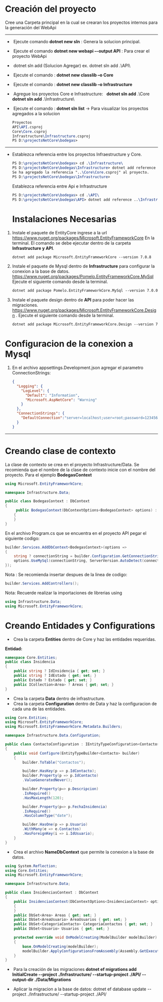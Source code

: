 # Creación del proyecto

   Cree una Carpeta principal en la cual se crearan los proyectos internos para la generación del WebApi

------

- ​       Ejecute comando **dotnet new sln** : Genera la solucion principal.

- ​       Ejecute el comando **dotnet new webapi –-output API** : Para crear el proyecto WebApi
- ​       dotnet sln add (Solucion Agregar) ex. dotnet sln add .\API\

- ​       Ejecute el comando : **dotnet new classlib –o Core**
- ​       Ejecute el comando : **dotnet new classlib –o Infrastructure**

- ​       Agregue los proyectos Core e Infrastructure:
    ​    ​    **dotnet sln add** .\Core\
    ​    ​    **dotnet sln add** .\Infrastructure\
    
- ​      Ejecute el comando : **dotnet sln list** -> Para visualizar los proyectos agregados a la solucion

  ```tex
  Proyectos    
  API\API.csproj
  Core\Core.csproj
  Infrastructure\Infrastructure.csproj
  PS D:\projectsNetCore\bodegas>
  ```

------

- Establezca referencia entre los proyectos Infraestructure y Core.

  ```tex
  PS D:\projectsNetCore\bodegas> cd .\Infrastructure\
  PS D:\projectsNetCore\bodegas\Infrastructure> dotnet add reference ..\Core\
  Se ha agregado la referencia "..\Core\Core.csproj" al proyecto.
  PS D:\projectsNetCore\bodegas\Infrastructure>
  ```

  Establezca referencia entre Api e Infrastructure

  ```tex
  PS D:\projectsNetCore\bodegas> cd .\API\
  PS D:\projectsNetCore\bodegas\API> dotnet add reference ..\Infrastructure\
  ```
  
  # Instalaciones Necesarias

1. Instale el paquete de EntityCore ingrese a la url https://www.nuget.org/packages/Microsoft.EntityFrameworkCore En la terminal. El comando se debe ejecutar dentro de la carpeta **Infrastructure y API**.


   ```tex
   dotnet add package Microsoft.EntityFrameworkCore --version 7.0.8
   ```

3. Instale el paquete de Mysql dentro de **Infrastructure** para configurar la conexion a la base de datos. https://www.nuget.org/packages/Pomelo.EntityFrameworkCore.MySql Ejecute el siguiente comando desde la terminal.

   ```tex
   dotnet add package Pomelo.EntityFrameworkCore.MySql --version 7.0.0
   ```
 
4. Instale el paquete design dentro de **API** para poder hacer las migraciones. https://www.nuget.org/packages/Microsoft.EntityFrameworkCore.Design . Ejecute el siguiente comando desde la terminal.
   ```tex
   dotnet add package Microsoft.EntityFrameworkCore.Design --version 7.0.9
   ```
# Configuracion de la conexion a Mysql

1. En el archivo appsettings.Development.json agregar el parametro ConnectionStrings:

   ```json
   {
     "Logging": {
       "LogLevel": {
         "Default": "Information",
         "Microsoft.AspNetCore": "Warning"
       }
     },
     "ConnectionStrings": {
       "DefaultConnection":"server=localhost;user=root;password=123456;database=inventariodb"
     }
   }
   ```

   

------

# Creando clase de contexto

La clase de contexto se crea en el proyecto Infrastructure/Data. Se recomienda que el nombre de la clase de contexto inicie con el nombre del proyecto. Para el ejemplo **BodegasContext**

```c#
using Microsoft.EntityFrameworkCore;

namespace Infrastructure.Data;

public class BodegasContext : DbContext
{
     public BodegasContext(DbContextOptions<BodegasContext> options) : base(options)
    {
    }       
}
```

En el archivo Program.cs que se encuentra en el proyecto API pegar el siguiente codigo:

```c#
builder.Services.AddDbContext<BodegasContext>(options =>
{
    string ? connectionString = builder.Configuration.GetConnectionString("DefaultConnection");
    options.UseMySql(connectionString, ServerVersion.AutoDetect(connectionString));
});
```

Nota : Se recomienda insertar despues de la linea de codigo:

```c#
builder.Services.AddControllers();
```

Nota: Recuerde realizar la importaciones de librerias using

```c#
using Infrastructure.Data;
using Microsoft.EntityFrameworkCore;
```

# Creando Entidades y Configurations

- ​       Crea la carpeta **Entities** dentro de Core y haz las entidades requeridas.

**Entidad:** 

```c#
namespace Core.Entities;
public class Insidencia
{
    public string ? IdInsidencia { get; set; }
    public string ? IdEstado { get; set; }
    public Estado ? Estado { get; set; }
    public ICollection<Area> ? Areas { get; set; }
}
```

- ​       Crea la carpeta **Data** dentro de infrastructure.
- ​       Crea la carpeta **Configuration** dentro de Data y haz la configuracion de cada una de las entidades.

```c#
using Core.Entities;
using Microsoft.EntityFrameworkCore;
using Microsoft.EntityFrameworkCore.Metadata.Builders;

namespace Infrastructure.Data.Configuration;

public class ContactoConfiguration : IEntityTypeConfiguration<Contacto>
{
    public void Configure(EntityTypeBuilder<Contacto> builder)
    {
        builder.ToTable("Contactos");

        builder.HasKey(p => p.IdContacto);
        builder.Property(p => p.IdContacto)
        .ValueGeneratedNever();

        builder.Property(p=> p.Descripcion)
        .IsRequired()
        .HasMaxLength(120);

        builder.Property(p=> p.FechaInsidencia)
        .IsRequired()
        .HasColumnType("date");

        builder.HasOne(p => p.Usuario)
        .WithMany(e => e.Contactos)
        .HasForeignKey(i => i.IdUsuario);
    }
}
```
  
- ​       Crea el archivo **NameDbContext** que permite la conexion a la base de datos.

```c#
using System.Reflection;
using Core.Entities;
using Microsoft.EntityFrameworkCore;

namespace Infrastructure.Data;

public class InsidenciasContext : DbContext
{
    public InsidenciasContext(DbContextOptions<InsidenciasContext> options) : base(options)
    {
    }
    public DbSet<Area> Areas { get; set; }
    public DbSet<AreaUsuario> AreaUsuarios { get; set; }
    public DbSet<CategoriaContacto> CategoriaContactos { get; set; }
    public DbSet<Usuario> Usuarios { get; set; }

    protected override void OnModelCreating(ModelBuilder modelBuilder)
    {
        base.OnModelCreating(modelBuilder);
        modelBuilder.ApplyConfigurationsFromAssembly(Assembly.GetExecutingAssembly());
    }
}
```

- ​       Para la creación de las migraciones
**dotnet ef migrations add InitialCreate --project ./Infrastructure/ --startup-project ./API/ --output-dir ./Data/Migrations**

- ​       Aplicar la migracion a la base de datos:
dotnet ef database update --project ./Infrastructure/ --startup-project ./API/  
